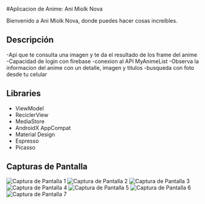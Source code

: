 #Aplicacion de Anime: Ani Miolk Nova

Bienvenido a Ani Miolk Nova, donde puedes hacer cosas increíbles.

## Descripción

-Api que te consulta una imagen y te da el resultado de los frame del anime
-Capacidad de login con firebase
-conexion al API MyAnimeList
-Observa la informacion del anime con un detalle, imagen y titulos
-busqueda con foto desde tu celular


## Libraries

- ViewModel
- ReciclerView
- MediaStore
- AndroidX AppCompat
- Material Design
- Espresso
- Picasso


## Capturas de Pantalla

![Captura de Pantalla 1](https://github.com/miolkrok/DispositivosMovilesL/blob/animiolk_cambios_finales/Api1.jpg)
![Captura de Pantalla 2](https://github.com/miolkrok/DispositivosMovilesL/blob/animiolk_cambios_finales/Api2.jpg)
![Captura de Pantalla 3](https://github.com/miolkrok/DispositivosMovilesL/blob/animiolk_cambios_finales/Api3.jpg)
![Captura de Pantalla 4](https://github.com/miolkrok/DispositivosMovilesL/blob/animiolk_cambios_finales/Api4.jpg)
![Captura de Pantalla 5](https://github.com/miolkrok/DispositivosMovilesL/blob/animiolk_cambios_finales/Api5.jpg)
![Captura de Pantalla 6](https://github.com/miolkrok/DispositivosMovilesL/blob/animiolk_cambios_finales/Api6.jpg)
![Captura de Pantalla 7](https://github.com/miolkrok/DispositivosMovilesL/blob/animiolk_cambios_finales/Api7.jpg)
